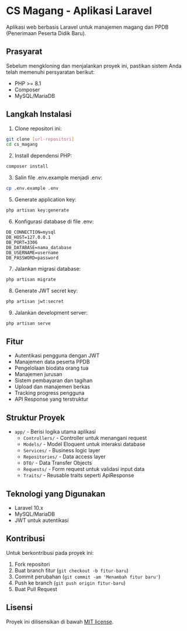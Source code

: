 # CS Magang - Aplikasi Laravel

Aplikasi web berbasis Laravel untuk manajemen magang dan PPDB (Penerimaan Peserta Didik Baru).

## Prasyarat

Sebelum mengkloning dan menjalankan proyek ini, pastikan sistem Anda telah memenuhi persyaratan berikut:

-   PHP >= 8.1
-   Composer
-   MySQL/MariaDB

## Langkah Instalasi

1. Clone repositori ini:

```bash
git clone [url-repositori]
cd cs_magang
```

2. Install dependensi PHP:

```bash
composer install
```

3. Salin file .env.example menjadi .env:

```bash
cp .env.example .env
```

5. Generate application key:

```bash
php artisan key:generate
```

6. Konfigurasi database di file .env:

```env
DB_CONNECTION=mysql
DB_HOST=127.0.0.1
DB_PORT=3306
DB_DATABASE=nama_database
DB_USERNAME=username
DB_PASSWORD=password
```

7. Jalankan migrasi database:

```bash
php artisan migrate
```

8. Generate JWT secret key:

```bash
php artisan jwt:secret
```

9. Jalankan development server:

```bash
php artisan serve
```

## Fitur

-   Autentikasi pengguna dengan JWT
-   Manajemen data peserta PPDB
-   Pengelolaan biodata orang tua
-   Manajemen jurusan
-   Sistem pembayaran dan tagihan
-   Upload dan manajemen berkas
-   Tracking progress pengguna
-   API Response yang terstruktur

## Struktur Proyek

-   `app/` - Berisi logika utama aplikasi
    -   `Controllers/` - Controller untuk menangani request
    -   `Models/` - Model Eloquent untuk interaksi database
    -   `Services/` - Business logic layer
    -   `Repositories/` - Data access layer
    -   `DTO/` - Data Transfer Objects
    -   `Requests/` - Form request untuk validasi input data
    -   `Traits/` - Reusable traits seperti ApiResponse

## Teknologi yang Digunakan

-   Laravel 10.x
-   MySQL/MariaDB
-   JWT untuk autentikasi

## Kontribusi

Untuk berkontribusi pada proyek ini:

1. Fork repositori
2. Buat branch fitur (`git checkout -b fitur-baru`)
3. Commit perubahan (`git commit -am 'Menambah fitur baru'`)
4. Push ke branch (`git push origin fitur-baru`)
5. Buat Pull Request

## Lisensi

Proyek ini dilisensikan di bawah [MIT license](https://opensource.org/licenses/MIT).
